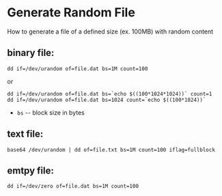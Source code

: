 # Generate Random File

How to generate a file of a defined size (ex. 100MB) with random content

binary file:
------------

    dd if=/dev/urandom of=file.dat bs=1M count=100

or

    dd if=/dev/urandom of=file.dat bs=`echo $((100*1024*1024))` count=1
    dd if=/dev/urandom of=file.dat bs=1024 count=`echo $((100*1024))`

* `bs` -- block size in bytes

text file:
----------

    base64 /dev/urandom | dd of=file.txt bs=1M count=100 iflag=fullblock

emtpy file:
-----------

    dd if=/dev/zero of=file.dat bs=1M count=100
